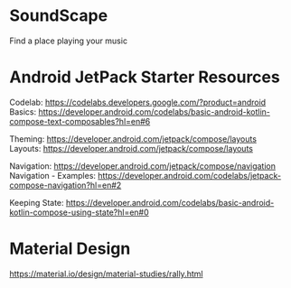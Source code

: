 # SoundScape
Find a place playing your music


# Android JetPack Starter Resources

Codelab: https://codelabs.developers.google.com/?product=android
Basics: https://developer.android.com/codelabs/basic-android-kotlin-compose-text-composables?hl=en#6

Theming: https://developer.android.com/jetpack/compose/layouts  
Layouts: https://developer.android.com/jetpack/compose/layouts

Navigation: https://developer.android.com/jetpack/compose/navigation
Navigation - Examples: https://developer.android.com/codelabs/jetpack-compose-navigation?hl=en#2

Keeping State: https://developer.android.com/codelabs/basic-android-kotlin-compose-using-state?hl=en#0

# Material Design

https://material.io/design/material-studies/rally.html
